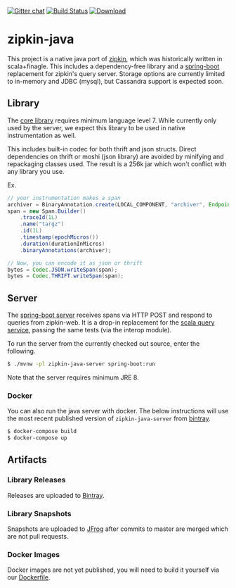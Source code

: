 [![Gitter chat](http://img.shields.io/badge/gitter-join%20chat%20%E2%86%92-brightgreen.svg)](https://gitter.im/openzipkin/zipkin) [![Build Status](https://travis-ci.org/openzipkin/zipkin-java.svg?branch=master)](https://travis-ci.org/openzipkin/zipkin-java) [![Download](https://api.bintray.com/packages/openzipkin/maven/zipkin-java/images/download.svg) ](https://bintray.com/openzipkin/maven/zipkin-java/_latestVersion)

# zipkin-java
This project is a native java port of [zipkin](https://github.com/openzipkin/zipkin), which was historically written in scala+finagle. This includes a dependency-free library and a [spring-boot](http://projects.spring.io/spring-boot/) replacement for zipkin's query server. Storage options are currently limited to in-memory and JDBC (mysql), but Cassandra support is expected soon.

## Library
The [core library](https://github.com/openzipkin/zipkin-java/tree/master/zipkin-java-core/src/main/java/io/zipkin) requires minimum language level 7. While currently only used by the server, we expect this library to be used in native instrumentation as well.

This includes built-in codec for both thrift and json structs. Direct dependencies on thrift or moshi (json library) are avoided by minifying and repackaging classes used. The result is a 256k jar which won't conflict with any library you use.

Ex.
```java
// your instrumentation makes a span
archiver = BinaryAnnotation.create(LOCAL_COMPONENT, "archiver", Endpoint.create("service", 127 << 24 | 1));
span = new Span.Builder()
    .traceId(1L)
    .name("targz")
    .id(1L)
    .timestamp(epochMicros())
    .duration(durationInMicros)
    .binaryAnnotations(archiver);

// Now, you can encode it as json or thrift
bytes = Codec.JSON.writeSpan(span);
bytes = Codec.THRIFT.writeSpan(span);
```

## Server
The [spring-boot server](https://github.com/openzipkin/zipkin-java/tree/master/zipkin-java-server) receives spans via HTTP POST and respond to queries from zipkin-web. It is a drop-in replacement for the [scala query service](https://github.com/openzipkin/zipkin/tree/master/zipkin-query-service), passing the same tests (via the interop module).

To run the server from the currently checked out source, enter the following.
```bash
$ ./mvnw -pl zipkin-java-server spring-boot:run
```

Note that the server requires minimum JRE 8.

### Docker  
You can also run the java server with docker. The below instructions will use the most recent published version of `zipkin-java-server` from [bintray](https://bintray.com/openzipkin/maven/zipkin-java).

```bash
$ docker-compose build
$ docker-compose up
```

## Artifacts
### Library Releases
Releases are uploaded to [Bintray](https://bintray.com/openzipkin/maven/zipkin-java).
### Library Snapshots
Snapshots are uploaded to [JFrog](http://oss.jfrog.org/artifactory/oss-snapshot-local) after commits to master are merged which are not pull requests.
### Docker Images
Docker images are not yet published, you will need to build it yourself via our [Dockerfile](https://github.com/openzipkin/zipkin-java/blob/master/zipkin-java-server/Dockerfile).
